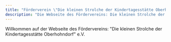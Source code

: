 ```yaml
---
title: "Förderverein \"Die kleinen Strolche der Kindertagesstätte Oberhohndorf\" e.V"
description: "Die Webseite des Fördervereins: Die kleinen Strolche der Kindertagesstätte Oberhohndorf e.V."
---
```

[//]: # (comment: Die showIntroContentOnHomepage=true Einstellung der config.toml zeigt diese Seite an )

Willkommen auf der Webseite des Fördervereins: "Die kleinen Strolche der Kindertagesstätte Oberhohndorf" e.V.